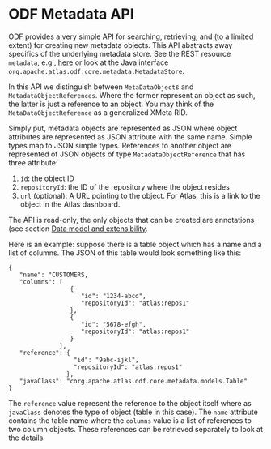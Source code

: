<!--
  ~ Licensed to the Apache Software Foundation (ASF) under one
  ~ or more contributor license agreements.  See the NOTICE file
  ~ distributed with this work for additional information
  ~ regarding copyright ownership.  The ASF licenses this file
  ~ to you under the Apache License, Version 2.0 (the
  ~ "License"); you may not use this file except in compliance
  ~ with the License.  You may obtain a copy of the License at
  ~
  ~     http://www.apache.org/licenses/LICENSE-2.0
  ~
  ~ Unless required by applicable law or agreed to in writing, software
  ~ distributed under the License is distributed on an "AS IS" BASIS,
  ~ WITHOUT WARRANTIES OR CONDITIONS OF ANY KIND, either express or implied.
  ~ See the License for the specific language governing permissions and
  ~ limitations under the License.
  -->

# ODF Metadata API

ODF provides a very simple API for searching, retrieving, and (to a limited extent) for creating
new metadata objects.
This API abstracts away specifics of the underlying metadata store.
See the REST resource `metadata`, e.g., [here](https://sdp1.rtp.raleigh.ibm.com:58081/odf-web-0.1.0-SNAPSHOT/swagger/#/metadata) or look at the Java interface `org.apache.atlas.odf.core.metadata.MetadataStore`.

In this API we distinguish between `MetaDataObject`s and `MetadataObjectReferences`.
Where the former represent an object as such, the latter is just a reference to an object.
You may think of the `MetaDataObjectReference` as a generalized XMeta RID.

Simply put, metadata objects are represented as JSON where object attributes
are represented as JSON attribute with the same name.
Simple types map to JSON simple types. References
to another object are represented of JSON objects of type `MetadataObjectReference` that
has three attribute:
1. `id`: the object ID
2. `repositoryId`: the ID of the repository where the object resides
3. `url` (optional): A URL pointing to the object. For Atlas, this is a link to the object in the
Atlas dashboard.

The API is read-only, the only objects that can be created are annotations (see section [Data model and extensibility](data-model.html).

Here is an example: suppose there is a table object which has a name and a list of columns. The JSON of this table would look something like this:

	{
	   "name": "CUSTOMERS,
	   "columns": [
	                 {
	                    "id": "1234-abcd",
	                    "repositoryId": "atlas:repos1"
	                 },
	                 {
	                    "id": "5678-efgh",
	                    "repositoryId": "atlas:repos1"
	                 }
	              ],
	   "reference": {
	                  "id": "9abc-ijkl",
	                  "repositoryId": "atlas:repos1"
	                },
	   "javaClass": "corg.apache.atlas.odf.core.metadata.models.Table"              
	}

The `reference` value represent the reference to the object itself where as
`javaClass` denotes the type of object (table in this case).
The `name` attribute contains the table name where the `columns` value is a list
of references to two column objects. These references can be retrieved separately
to look at the details.
